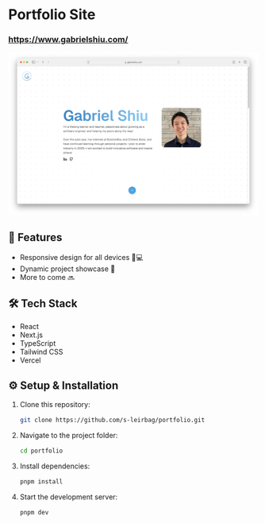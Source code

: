 # Portfolio Site

### https://www.gabrielshiu.com/

[![Screenshot](public/ss.png)](https://www.gabrielshiu.com/)

## 🚀 Features
- Responsive design for all devices 📱💻
- Dynamic project showcase 🎨
- More to come 🔜

## 🛠️ Tech Stack
- React
- Next.js
- TypeScript
- Tailwind CSS
- Vercel

## ⚙️ Setup & Installation
1. Clone this repository:
   ```bash
   git clone https://github.com/s-leirbag/portfolio.git
   ```
2. Navigate to the project folder:
   ```bash
   cd portfolio
   ```
3. Install dependencies:
   ```bash
   pnpm install
   ```
4. Start the development server:
   ```bash
   pnpm dev
   ```
